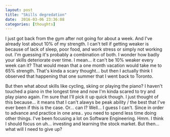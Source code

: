```yaml
---
layout: post
title: "Skills degredation"
date:  2016-03-06 23:36:08
categories: [thoughts]
---
```

I just got back from the gym after not going for about a week. And I've already lost about 10% of my strength. I can't tell if getting weaker is because of lack of sleep, poor food, and work stress or simply not working out. I'm guessing it's probably a combination of both. I wonder how badly your skills deteriorate over time. I mean... it can't be 10% weaker every week can it? That would mean that a one month vacation would take me to 65% strength. That's kinda a scary thought... but then I actually think I observed that happening that one summer that I went back to Toronto.

But then what about skills like cycling, skiing or playing the piano? I haven't touched a piano in the longest time and now I'm kinda scared to try and play piano again. I'm sure that I'll pick it up quick though. I just thought of this because... it means that I can't alawys be peak ability / the best that I've ever been if this is the case. Or... can I? Well... I guess I can't. Since in order to advance and practice in one area.. you need to spend less time doing other things. I've been focusing a lot on Software Engineering. Hmm. I think I should focus on uh... investing and learning the stock market. But then... what will I need to give up?
